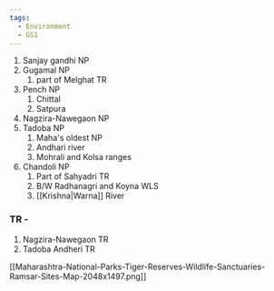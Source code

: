 ```yaml
---
tags:
  - Environment
  - GS1
---
```

1. Sanjay gandhi NP
2. Gugamal NP
	1. part of Melghat TR
3. Pench NP
	1. Chittal
	2. Satpura
4. Nagzira-Nawegaon NP
5. Tadoba NP
	1. Maha's oldest NP
	2. Andhari river
	3. Mohrali and Kolsa ranges
6. Chandoli NP
	1. Part of Sahyadri TR
	2. B/W Radhanagri and Koyna WLS
	3. [[Krishna|Warna]] River

### TR - 
1. Nagzira-Nawegaon TR
2. Tadoba Andheri TR

[[Maharashtra-National-Parks-Tiger-Reserves-Wildlife-Sanctuaries-Ramsar-Sites-Map-2048x1497.png]]
